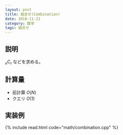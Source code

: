 ```yaml
---
layout: post
title: 組合せ(Combination)
date: 2018-11-21
category: 数学
tags: 組合せ
---
```


## 説明
${}_n \mathrm{C} _r$ などを求める。

## 計算量
* 前計算 $O(N)$
* クエリ $O(1)$

## 実装例

{% include read.html  code="math/combination.cpp" %}
